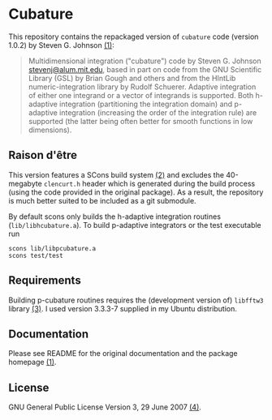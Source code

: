 # Cubature

This repository contains the repackaged version of `cubature` code
(version 1.0.2) by Steven G. Johnson [(1)][1]:

> Multidimensional integration ("cubature") code by Steven G. Johnson stevenj@alum.mit.edu, based in part on code from the GNU Scientific Library (GSL) by Brian Gough and others and from the HIntLib numeric-integration library by Rudolf Schuerer. Adaptive integration of either one integrand or a vector of integrands is supported. Both h-adaptive integration (partitioning the integration domain) and p-adaptive integration (increasing the order of the integration rule) are supported (the latter being often better for smooth functions in low dimensions).

## Raison d'être

This version features a SCons build system [(2)][2] and excludes the
40-megabyte `clencurt.h` header which is generated during the build
process (using the code provided in the original package). As a result, the
repository is much better suited to be included as a git submodule.

By default scons only builds the h-adaptive integration routines
(`lib/libhcubature.a`). To build p-adaptive integrators or the
test executable run

```
scons lib/libpcubature.a
scons test/test
```

## Requirements

Building p-cubature routines requires the (development version of) `libfftw3`
library [(3)][3]. I used version 3.3.3-7 supplied in my Ubuntu distribution.

## Documentation

Please see README for the original documentation and the package homepage
[(1)][1].

## License

GNU General Public License Version 3, 29 June 2007 [(4)][4].

[1]: http://ab-initio.mit.edu/wiki/index.php/Cubature
[2]: http://scons.org/
[3]: http://www.fftw.org/
[4]: https://www.gnu.org/licenses/gpl-3.0.txt
